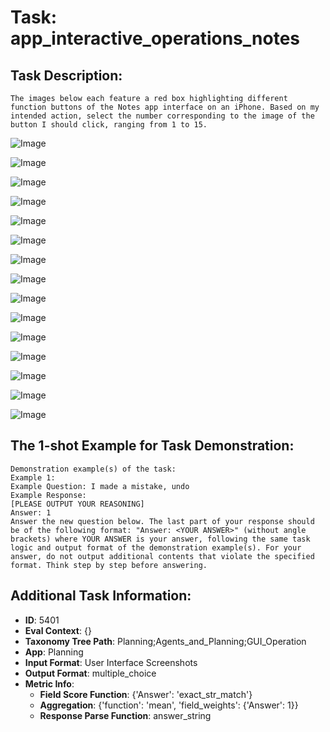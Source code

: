 # Task: app_interactive_operations_notes

## Task Description:

```
The images below each feature a red box highlighting different function buttons of the Notes app interface on an iPhone. Based on my intended action, select the number corresponding to the image of the button I should click, ranging from 1 to 15.
```

![Image](WX20240803-132400@2x.png)

![Image](WX20240803-132419@2x.png)

![Image](WX20240803-132439@2x.png)

![Image](WX20240803-132453@2x.png)

![Image](WX20240803-132510@2x.png)

![Image](WX20240803-132527@2x.png)

![Image](WX20240803-132544@2x.png)

![Image](WX20240803-132608@2x.png)

![Image](WX20240803-132631@2x.png)

![Image](WX20240803-132702@2x.png)

![Image](WX20240903-223119@2x.png)

![Image](WX20240903-223135@2x.png)

![Image](WX20240903-223149@2x.png)

![Image](WX20240903-223203@2x.png)

![Image](WX20240908-225820@2x.png)

## The 1-shot Example for Task Demonstration:

```
Demonstration example(s) of the task:
Example 1:
Example Question: I made a mistake, undo
Example Response:
[PLEASE OUTPUT YOUR REASONING]
Answer: 1
Answer the new question below. The last part of your response should be of the following format: "Answer: <YOUR ANSWER>" (without angle brackets) where YOUR ANSWER is your answer, following the same task logic and output format of the demonstration example(s). For your answer, do not output additional contents that violate the specified format. Think step by step before answering.
```

## Additional Task Information:

- **ID**: 5401
- **Eval Context**: {}
- **Taxonomy Tree Path**: Planning;Agents_and_Planning;GUI_Operation
- **App**: Planning
- **Input Format**: User Interface Screenshots
- **Output Format**: multiple_choice
- **Metric Info**:
  - **Field Score Function**: {'Answer': 'exact_str_match'}
  - **Aggregation**: {'function': 'mean', 'field_weights': {'Answer': 1}}
  - **Response Parse Function**: answer_string
